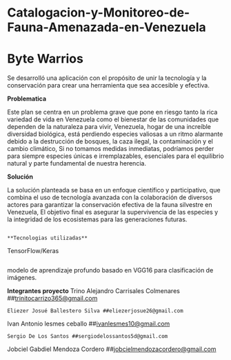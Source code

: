 # Catalogacion-y-Monitoreo-de-Fauna-Amenazada-en-Venezuela

# Byte Warrios 

Se desarrolló una aplicación con el propósito de unir la tecnología y la conservación para crear una herramienta que sea accesible y efectiva.

**Problematica**

Este plan se centra en un problema grave que pone en riesgo tanto la rica variedad de vida en Venezuela como el bienestar de las comunidades que dependen de la naturaleza para vivir, Venezuela, hogar de una increíble diversidad biológica, está perdiendo especies valiosas a un ritmo alarmante debido a la destrucción de bosques, la caza ilegal, la contaminación y el cambio climático, Si no tomamos medidas inmediatas, podríamos perder para siempre especies únicas e irremplazables, esenciales para el equilibrio natural y parte fundamental de nuestra herencia.

**Solución**

La solución planteada se basa en un enfoque científico y participativo, que combina el uso de tecnología avanzada con la colaboración de diversos actores para garantizar la conservación efectiva de la fauna silvestre en Venezuela, El objetivo final es asegurar la supervivencia de las especies y la integridad de los ecosistemas para las generaciones futuras.


```

**Tecnologias utilizadas**
```
TensorFlow/Keras
```
```
modelo de aprendizaje profundo basado en VGG16 para clasificación de imágenes.


**Integrantes proyecto**
Trino Alejandro Carrisales Colmenares ##trinitocarrizo365@gmail.com
```
Eliezer Josué Ballestero Silva ##eliezerjosue26@gmail.com
```
Ivan Antonio lesmes ceballo ##ivanlesmes10@gmail.com
```
Sergio De Los Santos ##sergiodelossantos5d@gmail.com
```
Jobciel Gabdiel Mendoza Cordero ##jobcielmendozacordero@gmail.com
